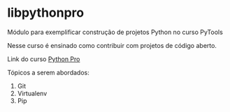 # libpythonpro
Módulo para exemplificar construção de projetos Python no curso PyTools

Nesse curso é ensinado como contribuir com projetos de código aberto.


Link do curso [Python Pro](https://pythonpro.com.br/)

Tópicos a serem abordados:
 1. Git
 2. Virtualenv
 3. Pip
